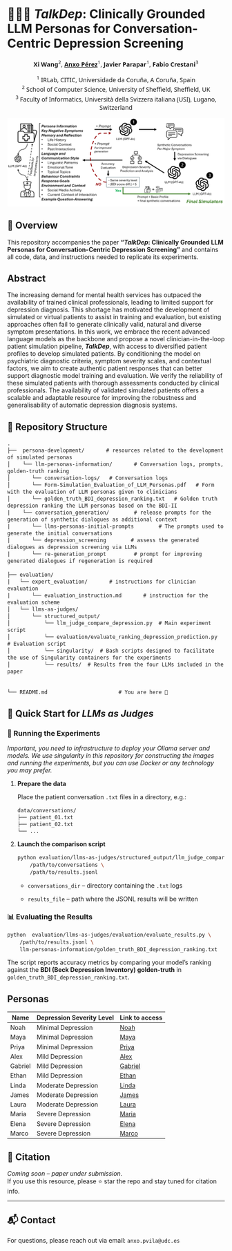 # 🧑‍⚕️💬 _TalkDep_: Clinically Grounded LLM Personas for Conversation-Centric Depression Screening

<!-- Author list (center-aligned) -->
<div style="text-align:center; line-height:1.4; font-family:system-ui, sans-serif;">

  <!-- Authors with numbered affiliations -->
  <strong>Xi Wang</strong><sup>2</sup>, <a href="mailto:anxo.pvila@udc.es"><strong>Anxo Pérez</strong></a><sup>1</sup>, <strong>Javier Parapar</strong><sup>1</sup>, <strong>Fabio Crestani</strong><sup>3</sup>



  <!-- Affiliation list -->
  <sup>1</sup> IRLab, CITIC, Universidade da Coruña, A Coruña, Spain<br>
  <sup>2</sup> School of Computer Science, University of Sheffield, Sheffield, UK<br>
  <sup>3</sup> Faculty of Informatics, Università della Svizzera italiana (USI), Lugano, Switzerland

</div>


![Overview of TalkDep pipeline](plots/overview-TalkDep.png)


## 📌  Overview

This repository accompanies the paper **“_TalkDep_: Clinically Grounded LLM Personas for Conversation-Centric Depression Screening”** and contains all code, data, and instructions needed to replicate its experiments. 


 ## Abstract
The increasing demand for mental health services has outpaced the availability of trained clinical professionals, leading to limited support for depression diagnosis. This shortage has motivated the development of simulated or virtual patients to assist in training and evaluation, but existing approaches often fail to generate clinically valid, natural and diverse symptom presentations. In this work, we embrace the recent advanced language models as the backbone and propose a novel clinician-in-the-loop patient simulation pipeline, _**TalkDep**_, with access to diversified patient profiles to develop simulated patients. By conditioning the model on psychiatric diagnostic criteria, symptom severity scales, and contextual factors, we aim to create authentic patient responses that can better support diagnostic model training and evaluation. We verify the reliability of these simulated patients with thorough assessments conducted by clinical professionals. The availability of validated simulated patients offers a scalable and adaptable resource for improving the robustness and generalisability of automatic depression diagnosis systems.

## 📁 Repository Structure

```text
.
├──  persona-development/       # resources related to the development of simulated personas   
│    └── llm-personas-information/       # Conversation logs, prompts, golden‑truth ranking
│       └── conversation-logs/   # Conversation logs
│       └── Form-Simulation_Evaluation_of_LLM_Personas.pdf   # Form with the evaluation of LLM personas given to clinicians
│       └── golden_truth_BDI_depression_ranking.txt   # Golden truth depression ranking the LLM personas based on the BDI-II
|    └── conversation_generation/        # release prompts for the generation of synthetic dialogues as additional context
|       └── llms-personas-initial-prompts        # The prompts used to generate the initial conversations
|       └── depression_screening        # assess the generated dialogues as depression screening via LLMs
|       └── re-generation_prompt         # prompt for improving generated dialogues if regeneration is required

├── evaluation/
|   └── expert_evaluation/       # instructions for clinician evaluation
|       └── evaluation_instruction.md       # instruction for the evaluation scheme  
│   └── llms-as-judges/
│       └── structured_output/
│           └── llm_judge_compare_depression.py  # Main experiment script
│           └── evaluation/evaluate_ranking_depression_prediction.py  # Evaluation script
│           └── singularity/  # Bash scripts designed to facilitate the use of Singularity containers for the experiments
│           └── results/  # Results from the four LLMs included in the paper


└── README.md                       # You are here 🙂

```

## 🔬  Quick Start for _LLMs as Judges_

### 🔧 Running the Experiments
*Important, you need to infrastructure to deploy your Ollama server and models. We use singularity in this repository for constructing the images and running the experiments, but you can use Docker or any technology you may prefer.*

1.  **Prepare the data**
    
    Place the patient conversation `.txt` files in a directory, e.g.:
    
    ```text
    data/conversations/
    ├── patient_01.txt
    ├── patient_02.txt
    └── ...
    
    ```
    
2.  **Launch the comparison script**
    
    ```bash
    python evaluation/llms-as-judges/structured_output/llm_judge_compare_depression.py \
        /path/to/conversations \
        /path/to/results.jsonl
    
    ```
    
    -   `conversations_dir` – directory containing the `.txt` logs
        
    -   `results_file` – path where the JSONL results will be written
        

### 📊  Evaluating the Results

```bash
python  evaluation/llms-as-judges/evaluation/evaluate_results.py \
    /path/to/results.jsonl \
    llm-personas-information/golden_truth_BDI_depression_ranking.txt

```

The script reports accuracy metrics by comparing your model’s ranking against the **BDI (Beck Depression Inventory) golden‑truth** in `golden_truth_BDI_depression_ranking.txt`.


## Personas


| Name  | Depression Severity Level | Link to access |
| ------------- | ------------- | ------------- |
| Noah | Minimal Depression | <a href="https://chatgpt.com/g/g-6779b5a32ae0819187a2a7d32390a137-simulator-noah">Noah</a>|
| Maya| Minimal Depression | <a href="https://chatgpt.com/g/g-6779b6e94d48819190bb9bf303515623-simulator-maya">Maya</a>|
| Priya| Minimal Depression | <a href="https://chatgpt.com/g/g-6779b973698c81918e29a89884dddb56-simulator-priya">Priya</a>|
| Alex| Mild Depression | <a href="https://chatgpt.com/g/g-6779bb03eea8819182eabb7823ccffbf-simulator-alex">Alex</a>|
| Gabriel| Mild Depression | <a href="https://chatgpt.com/g/g-6779bbf1d7c881918e103719c522a28e-simulator-gabriel">Gabriel</a>|
| Ethan| Mild Depression | <a href="https://chatgpt.com/g/g-6779bc87de408191977be5c0e0e18469-simulator-ethan">Ethan</a>|
| Linda| Moderate Depression | <a href="https://chatgpt.com/g/g-6779bd7a8a34819191f6d456b75c862c-simulator-linda">Linda</a>|
| James| Moderate Depression | <a href="https://chatgpt.com/g/g-6779be31e4e88191aa2c843eeebd120c-simulator-james">James</a>|
| Laura| Moderate Depression | <a href="https://chatgpt.com/g/g-6779bee8896081918d38b263dad5027f-simulator-laura">Laura</a>|
| Maria| Severe Depression | <a href="https://chatgpt.com/g/g-6779ad02aca88191a4782b2bc98d1815-simulator-maria">Maria</a>|
| Elena| Severe Depression | <a href="https://chatgpt.com/g/g-6779bffd57c48191bef95479db07cf0c-simulator-elena">Elena</a>|
| Marco| Severe Depression | <a href="https://chatgpt.com/g/g-6779c098e4748191af9ed2063b15f70f-simulator-marco">Marco</a>|


## 📝 Citation

*Coming soon – paper under submission.*  
If you use this resource, please ⭐ star the repo and stay tuned for citation info.

---

## 📬 Contact

For questions, please reach out via email: `anxo.pvila@udc.es`
